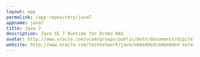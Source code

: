 ```yaml
---
layout: app
permalink: /app-repository/java7
appname: java7
title: Java 7
description: Java SE 7 Runtime for Drobo NAS.
avatar: http://www.oracle.com/ocom/groups/public/@otn/documents/digitalasset/303142.png
website: http://www.oracle.com/technetwork/java/embedded/embedded-se/overview/index.html
---
```


